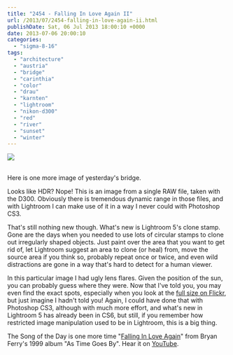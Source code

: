 ```yaml
---
title: "2454 - Falling In Love Again II"
url: /2013/07/2454-falling-in-love-again-ii.html
publishDate: Sat, 06 Jul 2013 18:00:10 +0000
date: 2013-07-06 20:00:10
categories: 
  - "sigma-8-16"
tags: 
  - "architecture"
  - "austria"
  - "bridge"
  - "carinthia"
  - "color"
  - "drau"
  - "karnten"
  - "lightroom"
  - "nikon-d300"
  - "red"
  - "river"
  - "sunset"
  - "winter"
---
```

<div class="container">
<div class="center"><a target="_blank" href="https://d25zfm9zpd7gm5.cloudfront.net/1200x1200/2010/20101227_153704_lr.jpg"><img src="https://d25zfm9zpd7gm5.cloudfront.net/0600x0600/2010/20101227_153704_lr.jpg" /></a></div>
</div>
<br />

Here is one more image of yesterday's bridge. 

Looks like HDR? Nope! This is an image from a single RAW file, taken with the D300. Obviously there is tremendous dynamic range in those files, and with Lightroom I can make use of it in a way I never could with Photoshop CS3. 

That's still nothing new though. What's new is Lightroom 5's clone stamp. Gone are the days when you needed to use lots of circular stamps to clone out irregularly shaped objects. Just paint over the area that you want to get rid of, let Lightroom suggest an area to clone (or heal) from, move the source area if you think so, probably repeat once or twice, and even wild distractions are gone in a way that's hard to detect for a human viewer.

 In this particular image I had ugly lens flares. Given the position of the sun, you can probably guess where they were. Now that I've told you, you may even find the exact spots, especially when you look at the <a href="http://www.flickr.com/photos/amanessinger/9160933297/sizes/o/" target="_blank">full size on Flickr</a>, but just imagine I hadn't told you! Again, I could have done that with Photoshop CS3, although with much more effort, and what's new in Lightroom 5 has already been in CS6, but still, if you remember how restricted image manipulation used to be in Lightroom, this is a big thing.

The Song of the Day is one more time "<a href="http://www.lyricsmode.com/lyrics/b/bryan_ferry/falling_in_love_again.html" target="_blank">Falling In Love Again</a>" from Bryan Ferry's 1999 album "As Time Goes By". Hear it on <a href="http://www.youtube.com/watch?v=wSHLWLMc1KM" target="_blank">YouTube</a>.
